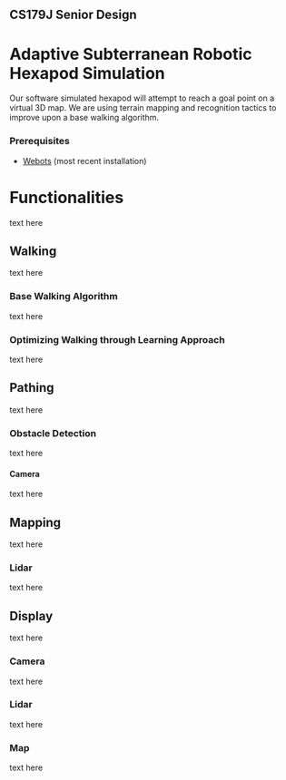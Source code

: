 ## CS179J Senior Design
# Adaptive Subterranean Robotic Hexapod Simulation

Our software simulated hexapod will attempt to reach a goal point on a virtual 3D map.
We are using terrain mapping and recognition tactics to improve upon a base walking algorithm. 

### Prerequisites
* [Webots](https://cyberbotics.com/doc/guide/installation-procedure) (most recent installation)

# Functionalities
text here
## Walking
text here
### Base Walking Algorithm
text here
### Optimizing Walking through Learning Approach
text here

## Pathing
text here
### Obstacle Detection
text here
#### Camera
text here

## Mapping
text here
### Lidar
text here

## Display
text here
### Camera
text here
### Lidar
text here
### Map
text here

